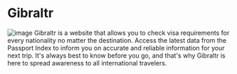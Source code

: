 # Gibraltr
![image]("https://i.imgur.com/XTkm2s9.png")
Gibraltr is a website that allows you to check visa requirements for every nationality no matter the destination. Access the latest data from the Passport Index to inform you on accurate and reliable information for your next trip. It's always best to know before you go, and that's why Gibraltr is here to spread awareness to all international travelers. 

